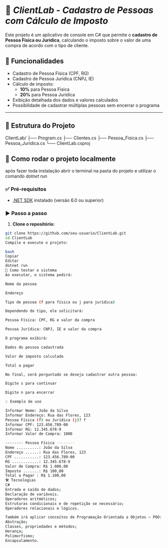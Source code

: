 # 💼 *ClientLab - Cadastro de Pessoas com Cálculo de Imposto*

Este projeto é um aplicativo de console em C# que permite o **cadastro de Pessoa Física ou Jurídica**, 
calculando o imposto sobre o valor de uma compra de acordo com o tipo de cliente.

## 🧾 Funcionalidades

- Cadastro de Pessoa Física (CPF, RG)
- Cadastro de Pessoa Jurídica (CNPJ, IE)
- Cálculo de imposto:
  - **10%** para Pessoa Física
  - **20%** para Pessoa Jurídica
- Exibição detalhada dos dados e valores calculados
- Possibilidade de cadastrar múltiplas pessoas sem encerrar o programa

---

## 📁 Estrutura do Projeto

ClientLab/
├── Program.cs
├── Clientes.cs
├── Pessoa_Fisica.cs
├── Pessoa_Juridica.cs
└── ClientLab.csproj


## 🚀 Como rodar o projeto localmente

após fazer toda instalação abrir o terminal na pasta do projeto e utilizar o comando *dotnet run*

### ✅ Pré-requisitos

- [.NET SDK](https://dotnet.microsoft.com/download) instalado (versão 6.0 ou superior)

### ▶️ Passo a passo

1. **Clone o repositório:**

```bash
git clone https://github.com/seu-usuario/ClientLab.git
cd ClientLab
Compile e execute o projeto:

bash
Copiar
Editar
dotnet run
🧪 Como testar o sistema
Ao executar, o sistema pedirá:

Nome da pessoa

Endereço

Tipo de pessoa (f para física ou j para jurídica)

Dependendo do tipo, ele solicitará:

Pessoa Física: CPF, RG e valor da compra

Pessoa Jurídica: CNPJ, IE e valor da compra

O programa exibirá:

Dados do pessoa cadastrada

Valor de imposto calculado

Total a pagar

No final, será perguntado se deseja cadastrar outra pessoa:

Digite s para continuar

Digite n para encerrar

💡 Exemplo de uso

Informar Nome: João da Silva
Informar Endereço: Rua das Flores, 123
Pessoa Física (f) ou Jurídica (j)? f
Informar CPF: 123.456.789-00
Informar RG: 12.345.678-9
Informar Valor de Compra: 1000

-------- Pessoa Física --------
Nome ..........: João da Silva
Endereço ......: Rua das Flores, 123
CPF ...........: 123.456.789-00
RG ............: 12.345.678-9
Valor de Compra: R$ 1.000,00
Imposto .......: R$ 100,00
Total a Pagar : R$ 1.100,00
🛠️ Tecnologias
C#
Entrada e saída de dados;
Declaração de variáveis.
Operadores aritméticos;
Estruturas condicionais e de repetição se necessário;
Operadores relacionais e lógicos.

Também irá aplicar conceitos de Programação Orientada a Objetos – POO:
Abstração;
Classes, propriedades e métodos;
Herança;
Polimorfismo;
Encapsulamento.
